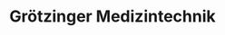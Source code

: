 ---
title: "Grötzinger Medizintechnik"
url: /oberndorf-am-neckar/groetzinger-medizintechnik/
shop: Sanitätshaus
---